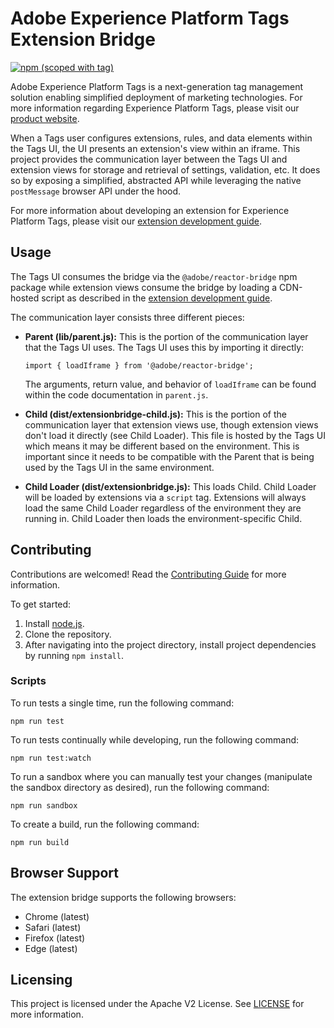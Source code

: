 # Adobe Experience Platform Tags Extension Bridge

[![npm (scoped with tag)](https://img.shields.io/npm/v/@adobe/reactor-bridge.svg?style=flat)](https://www.npmjs.com/package/@adobe/reactor-bridge)

Adobe Experience Platform Tags is a next-generation tag management solution enabling simplified deployment of marketing technologies. For more information regarding Experience Platform Tags, please visit our [product website](http://www.adobe.com/enterprise/cloud-platform/launch.html).

When a Tags user configures extensions, rules, and data elements within the Tags UI, the UI presents an extension's view within an iframe. This project provides the communication layer between the Tags UI and extension views for storage and retrieval of settings, validation, etc. It does so by exposing a simplified, abstracted API while leveraging the native `postMessage` browser API under the hood.

For more information about developing an extension for Experience Platform Tags, please visit our [extension development guide](https://experienceleague.adobe.com/docs/experience-platform/tags/extension-dev/overview.html).

## Usage

The Tags UI consumes the bridge via the `@adobe/reactor-bridge` npm package while extension views consume the bridge by loading a CDN-hosted script as described in the [extension development guide](https://experienceleague.adobe.com/docs/experience-platform/tags/extension-dev/overview.html).

The communication layer consists three different pieces:

* **Parent (lib/parent.js):** This is the portion of the communication layer that the Tags UI uses. The Tags UI uses this by importing it directly:

  `import { loadIframe } from '@adobe/reactor-bridge';`
  
  The arguments, return value, and behavior of `loadIframe` can be found within the code documentation in `parent.js`.

* **Child (dist/extensionbridge-child.js):** This is the portion of the communication layer that extension views use, though extension views don't load it directly (see Child Loader). This file is hosted by the Tags UI which means it may be different based on the environment. This is important since it needs to be compatible with the Parent that is being used by the Tags UI in the same environment.
* **Child Loader (dist/extensionbridge.js):** This loads Child. Child Loader will be loaded by extensions via a `script` tag. Extensions will always load the same Child Loader regardless of the environment they are running in. Child Loader then loads the environment-specific Child.

## Contributing

Contributions are welcomed! Read the [Contributing Guide](CONTRIBUTING.md) for more information.

To get started:

1. Install [node.js](https://nodejs.org/).
3. Clone the repository.
4. After navigating into the project directory, install project dependencies by running `npm install`.

### Scripts

To run tests a single time, run the following command:

`npm run test`

To run tests continually while developing, run the following command:

`npm run test:watch`

To run a sandbox where you can manually test your changes (manipulate the sandbox directory as desired), run the following command:

`npm run sandbox`

To create a build, run the following command:

`npm run build`

## Browser Support

The extension bridge supports the following browsers:

* Chrome (latest)
* Safari (latest)
* Firefox (latest)
* Edge (latest)
 
## Licensing

This project is licensed under the Apache V2 License. See [LICENSE](LICENSE) for more information.
